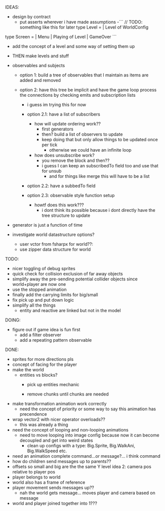 ﻿IDEAS:
- design by contract
	- put asserts wherever i have made assumptions
-``` // TODO: something like this for later
type Level =
    | Level of WorldConfig

type Screen =
    | Menu
    | Playing of Level
    | GameOver ```
- add the concept of a level and some way of setting them up

- THEN make levels and stuff

- observables and subjects
	- option 1: build a tree of observables that I maintain as items are added and removed
				
	- option 2: have this tree be implicit and have the game loop process the connections by checking emits and subscription lists
		- i guess im trying this for now
		- option 2.1: have a list of subscribers
			- how will update ordering work??
				- first generators
				- then? build a list of observers to update
				- keep doing that but only allow things to be updated once per tick
					- otherwise we could have an infinite loop
			- how does unsubscribe work?
				- you remove the block and then??
				- i guess I can keep an subscribedTo field too and use that for unsub
					- and for things like merge this will have to be a list
		- option 2.2: have a subbedTo field

		- option 2.3: observable style function setup
			- howtf does this work???
				- i dont think its possible because i dont directly have the tree structure to update

- generator is just a function of time


- investigate world datastructure options?
	- user vctor from fsharpx for world??:
	- use zipper data structure for world

TODO:
- nicer toggling of debug sprites
- quick check for collision exclusion of far away objects
- simplify away the pre-sending potential collider objects since world+player are now one
- use the stopped animation
- finally add the carrying limits for big/small
- fix pick up and put down logic
- simplify all the things
	- entity and reactive are linked but not in the model



DOING:
- figure out if game idea is fun first
	- add a filter observer
	- add a repeating pattern observable

DONE:
- sprites for more directions pls
- concept of facing for the player
- make the world
	- entities vs blocks?
		- pick up entities mechanic

		- remove chunks until chunks are needed
- make transformation animation work correctly
	- need the concept of priority or some way to say this animation has precendence
- wrap vector2 with nicer operator overloads??
	- this was already a thing
- need the concept of looping and non-looping animations
	- need to move looping into image config because now it can become decoupled and get into weird states
		- clean up configs with a type: Big.Sprite, Big.WalkAni, Big.WalkSpeed etc.
- need an animation complete command...or message?... i think command
- how do children send messages up to parents??
- offsets so small and big are the the same Y level
idea 2: camera pos relative to player pos
- player belongs to world
- world also has a frame of reference
- player movement sends messages up??
	- nah the world gets message... moves player and camera based on message
- world and player joined together into 1???




